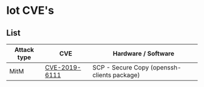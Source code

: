 Iot CVE's
===================================================


List
-----------

Attack type|CVE| Hardware / Software | 
|---|---|---|
|MitM| [CVE-2019-6111](https://github.com/SFOS-SFOS/iot-cves/CVE-2019-6111) | SCP - Secure Copy (openssh-clients package) 
